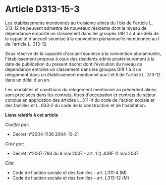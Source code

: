 # Article D313-15-3

Les établissements mentionnés au troisième alinéa du I bis de l'article L. 313-12 ne peuvent admettre de nouveaux résidents
dont le niveau de dépendance emporte un classement dans les groupes GIR 1 à 4 au-delà de la capacité d'accueil soumise à la
convention pluriannuelle mentionnée au I de l'article L. 313-12.

Sous réserve de la capacité d'accueil soumise à la convention pluriannuelle, l'établissement propose à ceux des résidents
admis postérieurement à la date de publication du présent décret dont l'évolution du niveau de dépendance entraîne un
classement dans les groupes GIR 1 à 3 un relogement dans un établissement mentionné aux I et II de l'article L. 313-12 dans
un délai d'un an.

Les modalités et conditions du relogement mentionné au précédent alinéa sont précisées dans les contrats, titres d'occupation
et contrats de séjour conclus en application des articles L. 311-4 du code de l'action sociale et des familles et L. 633-2 du
code de la construction et de l'habitation.

**Liens relatifs à cet article**

_Codifié par_:

  - Décret n°2004-1136 2004-10-21

_Créé par_:

  - Décret n°2007-793 du 9 mai 2007 - art. 1 () JORF 11 mai 2007

_Cite_:

  - Code de l'action sociale et des familles - art. L311-4 (M)
  - Code de l'action sociale et des familles - art. L313-12 (M)
